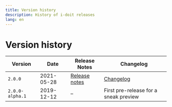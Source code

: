 ```yaml
---
title: Version history
description: History of i-doit releases
lang: en
---
```


# Version history

| Version           | Date          | Release Notes | Changelog |
| ----------------- | ------------- | ------------- | --------- |
| `2.0.0`           | 2021-05-28    | [Release notes](release-notes/v2.0.0.md)  | [Changelog](changelog.md#200-2021-05-28)
| `2.0.0-alpha.1`   | 2019-12-12    | –             | First pre-release for a sneak preview |
